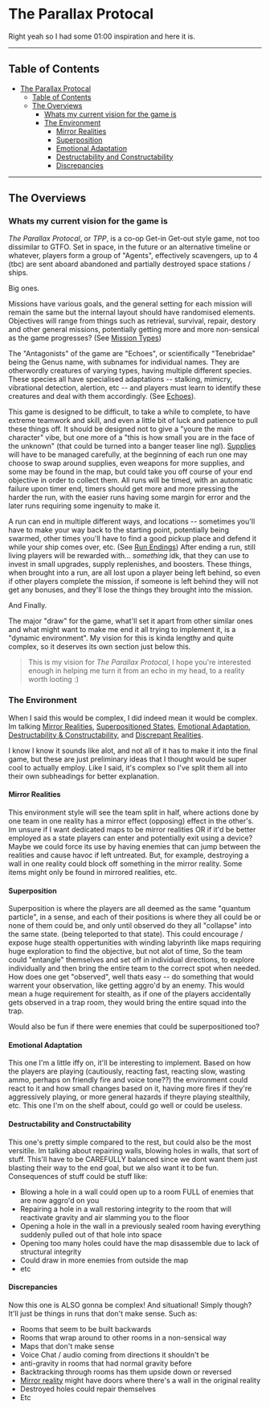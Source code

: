 # The Parallax Protocal
Right yeah so I had some 01:00 inspiration and here it is.

---
## Table of Contents
- [The Parallax Protocal](#the-parallax-protocal)
  - [Table of Contents](#table-of-contents)
  - [The Overviews](#the-overviews)
    - [Whats my current vision for the game is](#whats-my-current-vision-for-the-game-is)
    - [The Environment](#the-environment)
      - [Mirror Realities](#mirror-realities)
      - [Superposition](#superposition)
      - [Emotional Adaptation](#emotional-adaptation)
      - [Destructability and Constructability](#destructability-and-constructability)
      - [Discrepancies](#discrepancies)


---
## The Overviews
### Whats my current vision for the game is 
*The Parallax Protocal*, or *TPP*, is a co-op Get-in Get-out style game, not too dissimilar to GTFO.
Set in space, in the future or an alternative timeline or whatever, players form a group of "Agents", effectively scavengers, up to 4 (tbc) are sent aboard abandoned and partially destroyed space stations / ships. 

Big ones.

Missions have various goals, and the general setting for each mission will remain the same but the internal layout should have randomised elements. Objectives will range from things such as retrieval, survival, repair, destory and other general missions, potentially getting more and more non-sensical as the game progresses? (See [Mission Types](#mission-types))

The "Antagonists" of the game are "Echoes", or scientifically "Tenebridae" being the Genus name, with subnames for individual names. They are otherwordly creatures of varying types, having multiple different species. These species all have specialised adaptations -- stalking, mimicry, vibrational detection, alertion, etc -- and players must learn to identify these creatures and deal with them accordingly. (See [Echoes](#echoes)).

This game is designed to be difficult, to take a while to complete, to have extreme teamwork and skill, and even a little bit of luck and patience to pull these things off. It should be designed not to give a "youre the main character" vibe, but one more of a "this is how small you are in the face of the unknown" (that could be turned into a banger teaser line ngl). [Supplies](#supplies) will have to be managed carefully, at the beginning of each run one may choose to swap around supplies, even weapons for more supplies, and some may be found in the map, but could take you off course of your end objective in order to collect them. All runs will be timed, with an automatic failure upon timer end, timers should get more and more pressing the harder the run, with the easier runs having some margin for error and the later runs requiring some ingenuity to make it.

A run can end in multiple different ways, and locations -- sometimes you'll have to make your way back to the starting point, potentially being swarmed, other times you'll have to find a good pickup place and defend it while your ship comes over, etc. (See [Run Endings](#run-endings))
After ending a run, still living players will be rewarded with... *something* idk, that they can use to invest in small upgrades, supply replenishes, and boosters. These things, when brought into a run, are all lost upon a player being left behind, so even if other players complete the mission, if someone is left behind they will not get any bonuses, and they'll lose the things they brought into the mission. 

And Finally.

The major "draw" for the game, what'll set it apart from other similar ones and what might want to make me end it all trying to implement it, is a "dynamic environment". My vision for this is kinda lengthy and quite complex, so it deserves its own section just below this.

> This is my vision for *The Parallax Protocal*, I hope you're interested enough in helping me turn it from an echo in my head, to a reality worth looting :)

### The Environment
When I said this would be complex, I did indeed mean it would be complex. Im talking [Mirror Realities](#mirror-realities), [Superpositioned States](#superposition), [Emotional Adaptation](#emotional-adaptation), [Destructability & Constructability](#destructability-and-constructability), and [Discrepant Realities](#discrepancies).

I know I know it sounds like alot, and not all of it has to make it into the final game, but these are just preliminary ideas that I thought would be super cool to actually employ. Like I said, it's complex so I've split them all into their own subheadings for better explanation.

#### Mirror Realities
This environment style will see the team split in half, where actions done by one team in one reality has a mirror effect (opposing) effect in the other's. Im unsure if I want dedicated maps to be mirror realities OR if it'd be better employed as a state players can enter and potentially exit using a device?
Maybe we could force its use by having enemies that can jump between the realities and cause havoc if left untreated. 
But, for example, destroying a wall in one reality could block off something in the mirror reality.
Some items might only be found in mirrored realities, etc.

#### Superposition
Superposition is where the players are all deemed as the same "quantum particle", in a sense, and each of their positions is where they all could be or none of them could be, and only until observed do they all "collapse" into the same state. (being teleported to that state). This could encourage / expose huge stealth oppertunities with winding labyrinth like maps requiring huge exploration to find the objective, but not alot of time, So the team could "entangle" themselves and set off in individual directions, to explore individually and then bring the entire team to the correct spot when needed.
How does one get "observed", well thats easy -- do something that would warrent your observation, like getting aggro'd by an enemy. This would mean a huge requirement for stealth, as if one of the players accidentally gets observed in a trap room, they would bring the entire squad into the trap. 

Would also be fun if there were enemies that could be superpositioned too?

#### Emotional Adaptation
This one I'm a little iffy on, it'll be interesting to implement. Based on how the players are playing (cautiously, reacting fast, reacting slow, wasting ammo, perhaps on friendly fire and voice tone??) the environment could react to it and how small changes based on it, having more fires if they're aggressively playing, or more general hazards if theyre playing stealthily, etc. This one I'm on the shelf about, could go well or could be useless.

#### Destructability and Constructability
This one's pretty simple compared to the rest, but could also be the most versitile. Im talking about repairing walls, blowing holes in walls, that sort of stuff. This'll have to be CAREFULLY balanced since we dont want them just blasting their way to the end goal, but we also want it to be fun. Consequences of stuff could be stuff like:
- Blowing a hole in a wall could open up to a room FULL of enemies that are now aggro'd on you
- Repairing a hole in a wall restoring integrity to the room that will reactivate gravity and air slamming you to the floor
- Opening a hole in the wall in a previously sealed room having everything suddenly pulled out of that hole into space
- Opening too many holes could have the map disassemble due to lack of structural integrity
- Could draw in more enemies from outside the map
- etc

#### Discrepancies
Now this one is ALSO gonna be complex! And situational!
Simply though? It'll just be things in runs that don't make sense.
Such as:
- Rooms that seem to be built backwards
- Rooms that wrap around to other rooms in a non-sensical way
- Maps that don't make sense
- Voice Chat / audio coming from directions it shouldn't be
- anti-gravity in rooms that had normal gravity before
- Backtracking through rooms has them upside down or reversed
- [Mirror reality](#mirror-realities) might have doors where there's a wall in the original reality
- Destroyed holes could repair themselves
- Etc